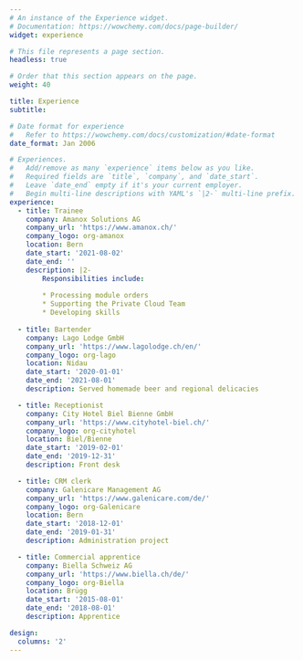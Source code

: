 ```yaml
---
# An instance of the Experience widget.
# Documentation: https://wowchemy.com/docs/page-builder/
widget: experience

# This file represents a page section.
headless: true

# Order that this section appears on the page.
weight: 40

title: Experience
subtitle:

# Date format for experience
#   Refer to https://wowchemy.com/docs/customization/#date-format
date_format: Jan 2006

# Experiences.
#   Add/remove as many `experience` items below as you like.
#   Required fields are `title`, `company`, and `date_start`.
#   Leave `date_end` empty if it's your current employer.
#   Begin multi-line descriptions with YAML's `|2-` multi-line prefix.
experience:
  - title: Trainee
    company: Amanox Solutions AG
    company_url: 'https://www.amanox.ch/'
    company_logo: org-amanox
    location: Bern
    date_start: '2021-08-02'
    date_end: ''
    description: |2-
        Responsibilities include:
        
        * Processing module orders
        * Supporting the Private Cloud Team
        * Developing skills 
        
  - title: Bartender
    company: Lago Lodge GmbH
    company_url: 'https://www.lagolodge.ch/en/'
    company_logo: org-lago
    location: Nidau
    date_start: '2020-01-01'
    date_end: '2021-08-01'
    description: Served homemade beer and regional delicacies

  - title: Receptionist
    company: City Hotel Biel Bienne GmbH
    company_url: 'https://www.cityhotel-biel.ch/'
    company_logo: org-cityhotel
    location: Biel/Bienne
    date_start: '2019-02-01'
    date_end: '2019-12-31'
    description: Front desk

  - title: CRM clerk
    company: Galenicare Management AG
    company_url: 'https://www.galenicare.com/de/'
    company_logo: org-Galenicare
    location: Bern
    date_start: '2018-12-01'
    date_end: '2019-01-31'
    description: Administration project

  - title: Commercial apprentice
    company: Biella Schweiz AG
    company_url: 'https://www.biella.ch/de/'
    company_logo: org-Biella
    location: Brügg
    date_start: '2015-08-01'
    date_end: '2018-08-01'
    description: Apprentice

design:
  columns: '2'
---
```

